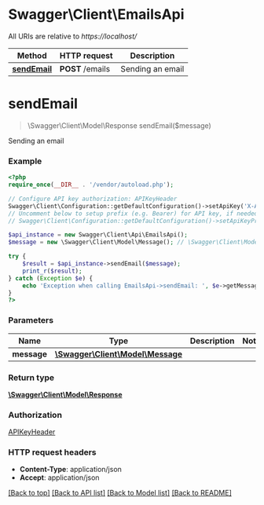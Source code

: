 # Swagger\Client\EmailsApi

All URIs are relative to *https://localhost/*

Method | HTTP request | Description
------------- | ------------- | -------------
[**sendEmail**](EmailsApi.md#sendEmail) | **POST** /emails | Sending an email


# **sendEmail**
> \Swagger\Client\Model\Response sendEmail($message)

Sending an email

### Example
```php
<?php
require_once(__DIR__ . '/vendor/autoload.php');

// Configure API key authorization: APIKeyHeader
Swagger\Client\Configuration::getDefaultConfiguration()->setApiKey('X-Authorization-JWT', 'YOUR_API_KEY');
// Uncomment below to setup prefix (e.g. Bearer) for API key, if needed
// Swagger\Client\Configuration::getDefaultConfiguration()->setApiKeyPrefix('X-Authorization-JWT', 'Bearer');

$api_instance = new Swagger\Client\Api\EmailsApi();
$message = new \Swagger\Client\Model\Message(); // \Swagger\Client\Model\Message | 

try {
    $result = $api_instance->sendEmail($message);
    print_r($result);
} catch (Exception $e) {
    echo 'Exception when calling EmailsApi->sendEmail: ', $e->getMessage(), PHP_EOL;
}
?>
```

### Parameters

Name | Type | Description  | Notes
------------- | ------------- | ------------- | -------------
 **message** | [**\Swagger\Client\Model\Message**](../Model/\Swagger\Client\Model\Message.md)|  |

### Return type

[**\Swagger\Client\Model\Response**](../Model/Response.md)

### Authorization

[APIKeyHeader](../../README.md#APIKeyHeader)

### HTTP request headers

 - **Content-Type**: application/json
 - **Accept**: application/json

[[Back to top]](#) [[Back to API list]](../../README.md#documentation-for-api-endpoints) [[Back to Model list]](../../README.md#documentation-for-models) [[Back to README]](../../README.md)

